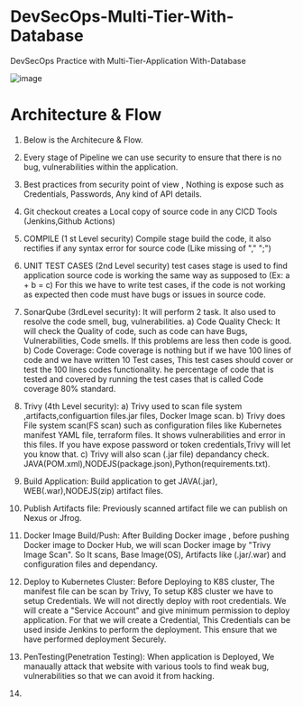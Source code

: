 # DevSecOps-Multi-Tier-With-Database
DevSecOps Practice with Multi-Tier-Application With-Database

![image](https://github.com/user-attachments/assets/f8a0c063-4e68-42e8-9705-6f62100a4ab2)



# Architecture & Flow

1.	Below is the Architecure & Flow.

2.	Every stage of Pipeline we can use security to ensure that there is no bug, vulnerabilities within the application.

3.	Best practices from security point of view , Nothing is expose such as Credentials, Passwords, Any kind of API details.

4. Git checkout creates a Local copy of source code in any CICD Tools (Jenkins,Github Actions)
   
5. COMPILE (1 st Level security) Compile stage build the code,
   it also rectifies if any syntax error for source code (Like missing of "," ";")

6. UNIT TEST CASES (2nd Level security) test cases stage is used to find application source code is working
   the same way as supposed to   (Ex: a + b = c)
   For this we have to write test cases, if the code is not working as expected then code must have bugs
   or issues in source code.

7. SonarQube (3rdLevel security):  It will perform 2 task. It also used to resolve the code smell, bug, vulnerabilities.
   a) Code Quality Check: It will  check the Quality of code, such as code can have Bugs, Vulnerabilities, Code smells.
     If this problems are less then code is good. 
   b) Code Coverage: Code coverage is nothing but if we have 100 lines of code and we have written 10 Test cases,
      This test cases should cover or test the 100 lines codes functionality.
      he percentage of code that is tested and covered by running the test cases that is called Code coverage 80% standard.
   
8. Trivy (4th Level security): a) Trivy used to scan file system ,artifacts,configuartion files.jar files, Docker Image scan.
   b) Trivy does File system scan(FS scan) such as configuration files like Kubernetes manifest YAML file, terraform files.
   It shows vulnerabilities and error in this files. If you have expose password or token credentials,Trivy will let you know that.
   c) Trivy will also scan (.jar file) depandancy check. JAVA(POM.xml),NODEJS(package.json),Python(requirements.txt).

   

9. Build Application: Build application to get JAVA(.jar), WEB(.war),NODEJS(zip) artifact files.
   
10. Publish Artifacts file: Previously scanned artifact file we can publish on Nexus or Jfrog.

11. Docker Image Build/Push: After Building Docker image , before pushing Docker image to Docker Hub, we will scan Docker image by "Trivy Image Scan".
    So It scans, Base Image(OS), Artifacts like (.jar/.war) and configuration files and dependancy.
    
12. Deploy to Kubernetes Cluster: Before Deploying to K8S cluster, The manifest file can be scan by Trivy, To setup K8S cluster we have to setup Credentials.
    We will not directly deploy with root credentials. We will create a "Service Account" and give minimum permission to deploy application.
    For that we will create a Credential, This Credentials can be used inside Jenkins to perform the deployment. This ensure that we have performed deployment
    Securely.

13. PenTesting(Penetration Testing): When application is Deployed, We manaually attack that website with various tools to find weak bug, vulnerabilities
    so that we can avoid it from hacking.
15. 
    

